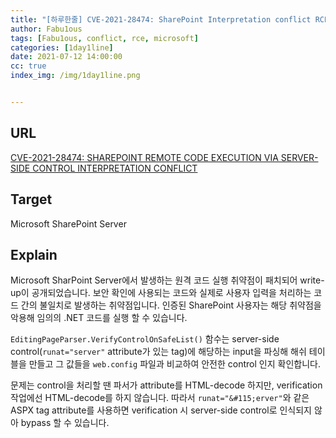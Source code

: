 ```yaml
---
title: "[하루한줄] CVE-2021-28474: SharePoint Interpretation conflict RCE"
author: Fabu1ous
tags: [Fabu1ous, conflict, rce, microsoft]
categories: [1day1line]
date: 2021-07-12 14:00:00
cc: true
index_img: /img/1day1line.png


---
```




## URL

[CVE-2021-28474: SHAREPOINT REMOTE CODE EXECUTION VIA SERVER-SIDE CONTROL INTERPRETATION CONFLICT](https://www.zerodayinitiative.com/blog/2021/7/7/cve-2021-28474-sharepoint-remote-code-execution-via-server-side-control-interpretation-conflict)



## **Target**

Microsoft SharePoint Server



## **Explain**

Microsoft SharPoint Server에서 발생하는 원격 코드 실행 취약점이 패치되어 write-up이 공개되었습니다. 보안 확인에 사용되는 코드와 실제로 사용자 입력을 처리하는 코드 간의 불일치로 발생하는 취약점입니다. 인증된 SharePoint 사용자는 해당 취약점을 악용해 임의의 .NET 코드를 실행 할 수 있습니다.

`EditingPageParser.VerifyControlOnSafeList()` 함수는 server-side control(`runat="server"` attribute가 있는 tag)에 해당하는 input을 파싱해 해쉬 테이블을 만들고 그 값들을 `web.config` 파일과 비교하여 안전한 control 인지 확인합니다.

문제는 control을 처리할 땐 파서가 attribute를 HTML-decode 하지만, verification 작업에선 HTML-decode를 하지 않습니다. 따라서 `runat="&#115;erver"`와 같은 ASPX tag attribute를 사용하면 verification 시 server-side control로 인식되지 않아 bypass 할 수 있습니다. 

